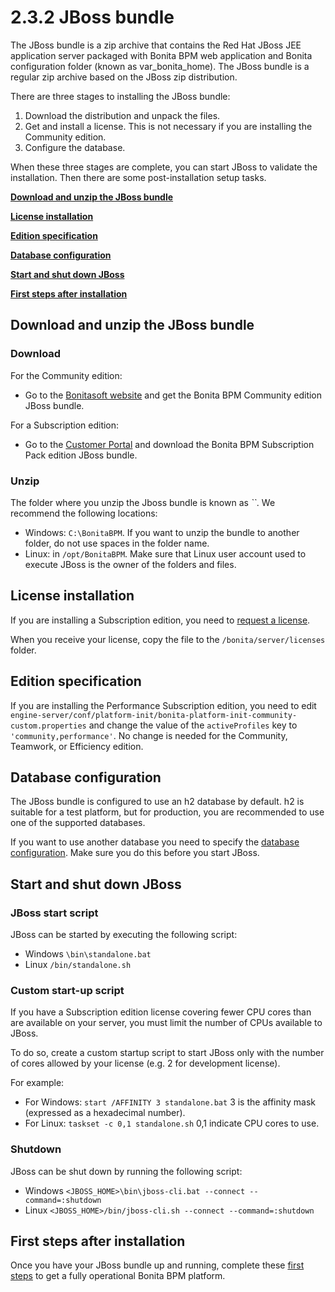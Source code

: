 # 2.3.2 JBoss bundle

The JBoss bundle is a zip archive that contains the Red Hat JBoss JEE application server packaged with Bonita BPM web application and Bonita configuration folder (known as var\_bonita\_home). 
The JBoss bundle is a regular zip archive based on the JBoss zip distribution.


There are three stages to installing the JBoss bundle:

1. Download the distribution and unpack the files.
2. Get and install a license. This is not necessary if you are installing the Community edition.
3. Configure the database.

When these three stages are complete, you can start JBoss to validate the installation. Then there are some post-installation setup tasks.



**[Download and unzip the JBoss bundle](#download_unzip)**

**[License installation](#license)**

**[Edition specification](#edition)**

**[Database configuration](#db)** 

**[Start and shut down JBoss](#start_stop)**

**[First steps after installation](#postinstall)**

## Download and unzip the JBoss bundle




### Download




For the Community edition:

* Go to the [Bonitasoft website](http://www.bonitasoft.com/how-we-do-it/downloads) and get the Bonita BPM Community edition JBoss bundle.

For a Subscription edition:

* Go to the [Customer Portal](https://customer.bonitasoft.com/download/request) and download the Bonita BPM Subscription Pack edition JBoss bundle.


### Unzip


The folder where you unzip the Jboss bundle is known as _``_. We recommend the following locations: 

* Windows: `C:\BonitaBPM`. If you want to unzip the bundle to another folder, do not use spaces in the folder name. 
* Linux: in `/opt/BonitaBPM`. Make sure that Linux user account used to execute JBoss is the owner of the folders and files.

## License installation



If you are installing a Subscription edition, you need to [request a license](/licenses-1).


When you receive your license, copy the file to the `/bonita/server/licenses` folder.



## Edition specification


If you are installing the Performance Subscription edition, 
you need to edit `engine-server/conf/platform-init/bonita-platform-init-community-custom.properties` 
and change the value of the `activeProfiles` key to `'community,performance'`. No change is needed for the Community, Teamwork, or Efficiency edition.




## Database configuration 




The JBoss bundle is configured to use an h2 database by default. h2 is suitable for a test platform, but for production, you are recommended to use one of the supported databases.


If you want to use another database you need to specify the [database configuration](/database-configuration-2). Make sure you do this before you start JBoss.




## Start and shut down JBoss




### JBoss start script




JBoss can be started by executing the following script:

* Windows `\bin\standalone.bat`
* Linux `/bin/standalone.sh`

### Custom start-up script




If you have a Subscription edition license covering fewer CPU cores than are available on your server, you must limit the number of CPUs available to JBoss.

To do so, create a custom startup script to start JBoss only with the number of cores allowed by your license (e.g. 2 for development license).

For example: 

* For Windows: `start /AFFINITY 3 standalone.bat` 3 is the affinity mask (expressed as a hexadecimal number).
* For Linux: `taskset -c 0,1 standalone.sh` 0,1 indicate CPU cores to use. 

### Shutdown




JBoss can be shut down by running the following script:

* Windows `<JBOSS_HOME>\bin\jboss-cli.bat --connect --command=:shutdown`
* Linux `<JBOSS_HOME>/bin/jboss-cli.sh --connect --command=:shutdown`

## First steps after installation


Once you have your JBoss bundle up and running, complete these [first steps](/first-steps-after-setup-1) to get a fully operational Bonita BPM platform.
